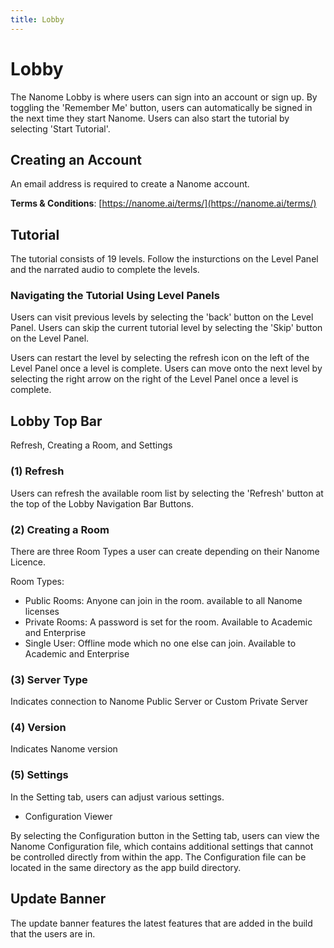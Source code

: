 ```yaml
---
title: Lobby
---
```


# Lobby

<vimg src="navigating-page/Lobby.jpg" />

The Nanome Lobby is where users can sign into an account or sign up. By toggling the 'Remember Me' button, users can automatically be signed in the next time they start Nanome. Users can also start the tutorial by selecting 'Start Tutorial'.

## Creating an Account

<vimg src="navigating-page/Lobby-Signup.jpg" />

An email address is required to create a Nanome account.

**Terms & Conditions**: [https://nanome.ai/terms/](https://nanome.ai/terms/)

## Tutorial

<vimg src="navigating-page/Lobby-Tutorial.jpg" />

The tutorial consists of 19 levels. Follow the insturctions on the Level Panel and the narrated audio to complete the levels.

### Navigating the Tutorial Using Level Panels

<vimg src="navigating-page/Lobby-Tutorial-Grab.jpg" />

Users can visit previous levels by selecting the 'back' button on the Level Panel. Users can skip the current tutorial level by selecting the 'Skip' button on the Level Panel.

<vimg src="navigating-page/Lobby-Tutorial-Complete.jpg" />

Users can restart the level by selecting the refresh icon on the left of the Level Panel once a level is complete. Users can move onto the next level by selecting the right arrow on the right of the Level Panel once a level is complete.

## Lobby Top Bar

Refresh, Creating a Room, and Settings

<vimg src="navigating-page/Lobby-Navigation.jpg" />

### (1) Refresh

Users can refresh the available room list by selecting the 'Refresh' button at the top of the Lobby Navigation Bar Buttons.

### (2) Creating a Room

<vimg src="navigating-page/Lobby-CreateRoom.jpg" />

There are three Room Types a user can create depending on their Nanome Licence.

Room Types:

- Public Rooms: Anyone can join in the room. available to all Nanome licenses
- Private Rooms: A password is set for the room. Available to Academic and Enterprise
- Single User: Offline mode which no one else can join. Available to Academic and Enterprise

<vimg src="navigating-page/Lobby-ServerTypeAndVersion.jpg" />

### (3) Server Type

Indicates connection to Nanome Public Server or Custom Private Server

### (4) Version

Indicates Nanome version

### (5) Settings

<vimg src="navigating-page/Lobby-Setting.jpg" />

In the Setting tab, users can adjust various settings.

- Configuration Viewer

By selecting the Configuration button in the Setting tab, users can view the Nanome Configuration file, which contains additional settings that cannot be controlled directly from within the app. The Configuration file can be located in the same directory as the app build directory.

<vimg src="navigating-page/Lobby-ConfigurationViewer.jpg" />

## Update Banner

<vimg src="navigating-page/Lobby-UpdateBanner.jpg" />

The update banner features the latest features that are added in the build that the users are in.
